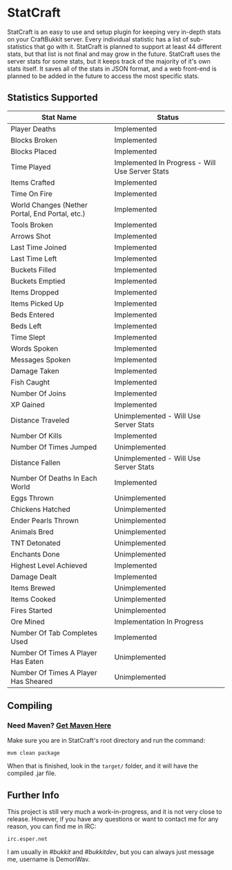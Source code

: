StatCraft
=========

StatCraft is an easy to use and setup plugin for keeping very in-depth stats on your CraftBukkit server. Every individual
statistic has a list of sub-statistics that go with it. StatCraft is planned to support at least 44 different stats, but
that list is not final and may grow in the future. StatCraft uses the server stats for some stats, but it keeps track
of the majority of it's own stats itself. It saves all of the stats in JSON format, and a web front-end is planned to be
added in the future to access the most specific stats.

Statistics Supported
--------------------

|                  Stat Name                      |                       Status                    |
|-------------------------------------------------|-------------------------------------------------|
| Player Deaths                                   | Implemented                                     |
| Blocks Broken                                   | Implemented                                     |
| Blocks Placed                                   | Implemented                                     |
| Time Played                                     | Implemented In Progress - Will Use Server Stats |
| Items Crafted                                   | Implemented                                     |
| Time On Fire                                    | Implemented                                     |
| World Changes (Nether Portal, End Portal, etc.) | Implemented                                     |
| Tools Broken                                    | Implemented                                     |
| Arrows Shot                                     | Implemented                                     |
| Last Time Joined                                | Implemented                                     |
| Last Time Left                                  | Implemented                                     |
| Buckets Filled                                  | Implemented                                     |
| Buckets Emptied                                 | Implemented                                     |
| Items Dropped                                   | Implemented                                     |
| Items Picked Up                                 | Implemented                                     |
| Beds Entered                                    | Implemented                                     |
| Beds Left                                       | Implemented                                     |
| Time Slept                                      | Implemented                                     |
| Words Spoken                                    | Implemented                                     |
| Messages Spoken                                 | Implemented                                     |
| Damage Taken                                    | Implemented                                     |
| Fish Caught                                     | Implemented                                     |
| Number Of Joins                                 | Implemented                                     |
| XP Gained                                       | Implemented                                     |
| Distance Traveled                               | Unimplemented - Will Use Server Stats           |
| Number Of Kills                                 | Implemented                                     |
| Number Of Times Jumped                          | Unimplemented                                   |
| Distance Fallen                                 | Unimplemented - Will Use Server Stats           |
| Number Of Deaths In Each World                  | Implemented                                     |
| Eggs Thrown                                     | Unimplemented                                   |
| Chickens Hatched                                | Unimplemented                                   |
| Ender Pearls Thrown                             | Unimplemented                                   |
| Animals Bred                                    | Unimplemented                                   |
| TNT Detonated                                   | Unimplemented                                   |
| Enchants Done                                   | Unimplemented                                   |
| Highest Level Achieved                          | Implemented                                     |
| Damage Dealt                                    | Implemented                                     |
| Items Brewed                                    | Unimplemented                                   |
| Items Cooked                                    | Unimplemented                                   |
| Fires Started                                   | Unimplemented                                   |
| Ore Mined                                       | Implementation In Progress                      |
| Number Of Tab Completes Used                    | Implemented                                     |
| Number Of Times A Player Has Eaten              | Unimplemented                                   |
| Number Of Times A Player Has Sheared            | Unimplemented                                   |

Compiling
---------

### Need Maven? [Get Maven Here](http://maven.apache.org/download.cgi)

Make sure you are in StatCraft's root directory and run the command:

`mvm clean package`

When that is finished, look in the `target/` folder, and it will have the compiled .jar file.

Further Info
------------

This project is still very much a work-in-progress, and it is not very close to release. However, if you have any questions
or want to contact me for any reason, you can find me in IRC:

`irc.esper.net`

I am usually in *#bukkit* and *#bukkitdev*, but you can always just message me, username is DemonWav.

